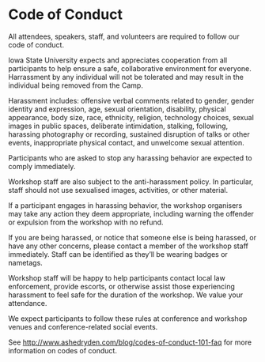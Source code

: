 # Code of Conduct

All attendees, speakers, staff, and volunteers are required to follow our code of conduct.

Iowa State University expects and appreciates cooperation from all participants to help ensure a safe, collaborative environment for everyone. Harrassment by any individual will not be tolerated and may result in the individual being removed from the Camp.

Harassment includes: offensive verbal comments related to gender, gender identity and expression, age, sexual orientation, disability, physical appearance, body size, race, ethnicity, religion, technology choices, sexual images in public spaces, deliberate intimidation, stalking, following, harassing photography or recording, sustained disruption of talks or other events, inappropriate physical contact, and unwelcome sexual attention.

Participants who are asked to stop any harassing behavior are expected to comply immediately.

Workshop staff are also subject to the anti-harassment policy. In particular, staff should not use sexualised images, activities, or other material.

If a participant engages in harassing behavior, the workshop organisers may take any action they deem appropriate, including warning the offender or expulsion from the workshop with no refund.

If you are being harassed, or notice that someone else is being harassed, or have any other concerns, please contact a member of the workshop staff immediately. Staff can be identified as they’ll be wearing badges or nametags.

Workshop staff will be happy to help participants contact local law enforcement, provide escorts, or otherwise assist those experiencing harassment to feel safe for the duration of the workshop. We value your attendance.

We expect participants to follow these rules at conference and workshop venues and conference-related social events.

See http://www.ashedryden.com/blog/codes-of-conduct-101-faq for more information on codes of conduct.

